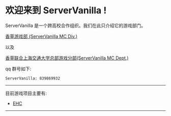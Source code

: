 # 欢迎来到 ServerVanilla !

ServerVanilla 是一个跨高校合作组织。我们在此只介绍它的游戏部门。

[香草游戏部 (ServerVanilla MC Div.)](../Vanilla/README.md)

以及

[香草联合上海交通大学总部游戏分部(ServerVanilla MC Dept.)](../Vanilla/README.md)

qq 群号如下:

```
ServerVanilla: 839869932
```

---

目前游戏项目主要有:

- [EHC](EHC/rules.md)

---
